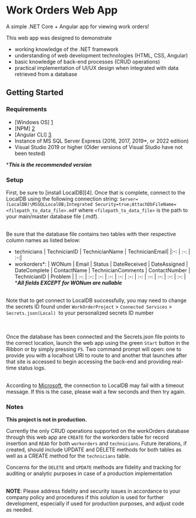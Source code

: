 # Work Orders Web App

A simple .NET Core + Angular app for viewing work orders!

This web app was designed to demonstrate
  - working knowledge of the .NET framework
  - understanding of web development technologies (HTML, CSS, Angular)
  - basic knowledge of back-end processes (CRUD operations)
  - practical implementation of UI/UX design when integrated with data retrieved from a database


## Getting Started

### Requirements
  - [Windows OS] [1]
  - [NPM] [2]
  - [Angular CLI] [3]
  - Instance of MS SQL Server Express (2016, 2017, 2019*, or 2022 edition)
  - Visual Studio 2019 or higher (Older versions of Visual Studio have not been tested)

*__*This is the recommended version*__

### Setup
First, be sure to [install LocalDB][4]. Once that is complete, connect to the LocalDB 
using the following connection string: `Server=(LocalDB)\MSSQLLocalDB;Integrated Security=true;AttachDbFileName=<filepath_to_data_file>.mdf` where `<filepath_to_data_file>` 
is the path to your main/master database file (.mdf).

\
Be sure that the database file contains two tables with their respective column names as 
listed below:
- technicians
  | TechnicianID | TechnicianName | TechnicianEmail|
  |:-: | :-: | :-:|
- workorders*: 
  | WONum | Email | Status | DateReceived | DateAssigned | DateComplete | ContactName | TechnicianComments | ContactNumber | TechnicianID | Problem |
  | :-: | :-: | :-: | :-: | :-: | :-: | :-: | :-: | :-: | :-: | :-: |
*__*All fields EXCEPT for WONum are nullable*__

\
Note that to get connect to LocalDB successfully, you may need to change the secrets ID 
found under `WorkOrderProject` > `Connected Services` > `Secrets.json(Local) `to your 
personalized secrets ID number

\
\
Once the database has been connected and the Secrets.json file points to the correct location, 
launch the web app using the green `Start` button in the Ribbon or by simply pressing `F5`. Two 
command prompt will open: one to provide you with a localhost URI to route to and another that 
launches after that site is accessed to begin accessing the back-end and providing real-time status 
logs.



\
According to [Microsoft][6], the connection to LocalDB may fail with a timeout message. If this 
is the case, please wait a few seconds and then try again.

### Notes
__This project is not in production.__

Currently the only CRUD operations supported on the workOrders database through this web app are 
`CREATE` for the workorders table for record insertion and `READ` for both `workorders` and `technicians`. 
Future iterations, if created, should include UPDATE and DELETE methods for both tables as well as a 
CREATE method for the `technicians` table. 

Concerns for the `DELETE` and `UPDATE` methods are fidelity and tracking for auditing or analytic purposes 
in case of a production implementation

\
__NOTE__: Please address fidelity and security issues in accordance to your company policy and procedures 
if this solution is used for further development, especially if used for production purposes, and adjust code 
as needed.

[1]: https://learn.microsoft.com/en-us/sql/database-engine/configure-windows/sql-server-express-localdb?view=sql-server-ver16#restrictions
[2]: https://nodejs.org/en/download/
[3]: https://angular.io/guide/setup-local 
[5]: https://learn.microsoft.com/en-us/sql/database-engine/configure-windows/sql-server-express-localdb?view=sql-server-ver16#installation-media 
[6]: https://learn.microsoft.com/en-us/sql/database-engine/configure-windows/sql-server-express-localdb?view=sql-server-ver16#connect-to-the-automatic-instance

